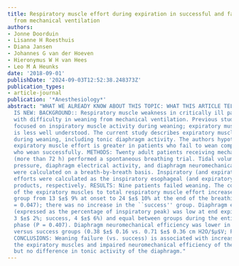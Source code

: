 ```yaml
---
title: Respiratory muscle effort during expiration in successful and failed weaning
  from mechanical ventilation
authors:
- Jonne Doorduin
- Lisanne H Roesthuis
- Diana Jansen
- Johannes G van der Hoeven
- Hieronymus W H van Hees
- Leo M A Heunks
date: '2018-09-01'
publishDate: '2024-09-03T12:52:38.248373Z'
publication_types:
- article-journal
publication: '*Anesthesiology*'
abstract: "WHAT WE ALREADY KNOW ABOUT THIS TOPIC: WHAT THIS ARTICLE TELLS US THAT
  IS NEW: BACKGROUND:: Respiratory muscle weakness in critically ill patients is associated
  with difficulty in weaning from mechanical ventilation. Previous studies have mainly
  focused on inspiratory muscle activity during weaning; expiratory muscle activity
  is less well understood. The current study describes expiratory muscle activity
  during weaning, including tonic diaphragm activity. The authors hypothesized that
  expiratory muscle effort is greater in patients who fail to wean compared to those
  who wean successfully. METHODS: Twenty adult patients receiving mechanical ventilation
  (more than 72 h) performed a spontaneous breathing trial. Tidal volume, transdiaphragmatic
  pressure, diaphragm electrical activity, and diaphragm neuromechanical efficiency
  were calculated on a breath-by-breath basis. Inspiratory (and expiratory) muscle
  efforts were calculated as the inspiratory esophageal (and expiratory gastric) pressure-time
  products, respectively. RESULTS: Nine patients failed weaning. The contribution
  of the expiratory muscles to total respiratory muscle effort increased in the ``failure''
  group from 13 $±$ 9% at onset to 24 $±$ 10% at the end of the breathing trial (P
  = 0.047); there was no increase in the ``success'' group. Diaphragm electrical activity
  (expressed as the percentage of inspiratory peak) was low at end expiration (failure,
  3 $±$ 2%; success, 4 $±$ 6%) and equal between groups during the entire expiratory
  phase (P = 0.407). Diaphragm neuromechanical efficiency was lower in the failure
  versus success groups (0.38 $±$ 0.16 vs. 0.71 $±$ 0.36 cm H2O/$μ$V; P = 0.054).
  CONCLUSIONS: Weaning failure (vs. success) is associated with increased effort of
  the expiratory muscles and impaired neuromechanical efficiency of the diaphragm
  but no difference in tonic activity of the diaphragm."
---
```

